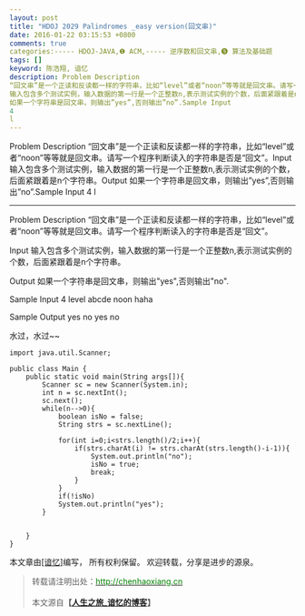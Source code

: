 ```yaml
---
layout: post
title: "HDOJ 2029 Palindromes _easy version(回文串)"
date: 2016-01-22 03:15:53 +0800
comments: true
categories:----- HDOJ-JAVA,❶ ACM,----- 逆序数和回文串,❺ 算法及基础题
tags: []
keyword: 陈浩翔, 谙忆
description: Problem Description 
“回文串”是一个正读和反读都一样的字符串，比如“level”或者“noon”等等就是回文串。请写一个程序判断读入的字符串是否是“回文”。Input 
输入包含多个测试实例，输入数据的第一行是一个正整数n,表示测试实例的个数，后面紧跟着是n个字符串。Output 
如果一个字符串是回文串，则输出”yes”,否则输出”no”.Sample Input 
4 
l 
---
```



Problem Description 
“回文串”是一个正读和反读都一样的字符串，比如“level”或者“noon”等等就是回文串。请写一个程序判断读入的字符串是否是“回文”。Input 
输入包含多个测试实例，输入数据的第一行是一个正整数n,表示测试实例的个数，后面紧跟着是n个字符串。Output 
如果一个字符串是回文串，则输出”yes”,否则输出”no”.Sample Input 
4 
l
<!-- more -->
----------

Problem Description
“回文串”是一个正读和反读都一样的字符串，比如“level”或者“noon”等等就是回文串。请写一个程序判断读入的字符串是否是“回文”。
 

Input
输入包含多个测试实例，输入数据的第一行是一个正整数n,表示测试实例的个数，后面紧跟着是n个字符串。

 

Output
如果一个字符串是回文串，则输出"yes",否则输出"no".

 

Sample Input
4
level
abcde
noon
haha
 

Sample Output
yes
no
yes
no


水过，水过~~

```
import java.util.Scanner;

public class Main {
    public static void main(String args[]){
        Scanner sc = new Scanner(System.in);
        int n = sc.nextInt();
        sc.next();
        while(n-->0){
            boolean isNo = false;
            String strs = sc.nextLine();
            
            for(int i=0;i<strs.length()/2;i++){
                if(strs.charAt(i) != strs.charAt(strs.length()-i-1)){
                    System.out.println("no");
                    isNo = true;
                    break;
                }
            }
            if(!isNo)
            System.out.println("yes");
        }
        
        
    }
}

```

本文章由<a href="http://chenhaoxiang.cn/">[谙忆]</a>编写， 所有权利保留。 
欢迎转载，分享是进步的源泉。
<blockquote cite='陈浩翔'>
<p background-color='#D3D3D3'>转载请注明出处：<a href='http://chenhaoxiang.cn'><font color="green">http://chenhaoxiang.cn</font></a><br><br>
本文源自<strong>【<a href='http://chenhaoxiang.cn' target='_blank'>人生之旅_谙忆的博客</a>】</strong></p>
</blockquote>
